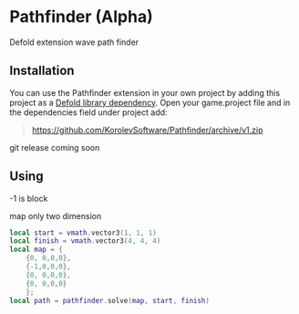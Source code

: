 # Pathfinder (Alpha)
Defold extension wave path finder

## Installation

You can use the Pathfinder extension in your own project by adding this project as a [Defold library dependency](http://www.defold.com/manuals/libraries/).
Open your game.project file and in the dependencies field under project add:

>https://github.com/KorolevSoftware/Pathfinder/archive/v1.zip

git release coming soon

## Using

-1 is block

map only two dimension
```lua
local start = vmath.vector3(1, 1, 1)
local finish = vmath.vector3(4, 4, 4)
local map = {
	{0, 0,0,0},
	{-1,0,0,0},
	{0, 0,0,0},
	{0, 0,0,0}
	};
local path = pathfinder.solve(map, start, finish)
```
